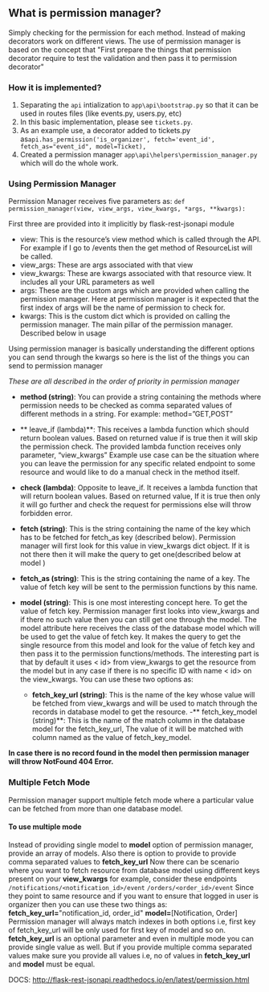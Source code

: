 ## **What is permission manager?**
Simply checking for the permission for each method. Instead of making decorators work on different views. The use of permission manager is based on the concept that "First prepare the things that permission decorator require to test the validation and then pass it to permission decorator"

### **How it is implemented?**

1. Separating the ```api``` intialization  to `app\api\bootstrap.py` so that it can be used in routes files  (like events.py, users.py, etc)
2. In this basic implementation, please see `tickets.py`.
3. As an example use, a decorator added to tickets.py as`api.has_permission('is_organizer', fetch='event_id', fetch_as="event_id", model=Ticket),`
4. Created a permission manager `app\api\helpers\permission_manager.py` which will do the whole work.


### **Using Permission Manager**

Permission Manager receives five parameters as:
`def permission_manager(view, view_args, view_kwargs, *args, **kwargs):`

First three are provided into it implicitly by flask-rest-jsonapi module

- view: This is the resource’s view method which is called through the API. For example if I go to /events then the get method of ResourceList will be called.
- view_args: These are args associated with that view
- view_kwargs: These are kwargs associated with that resource view. It includes all your URL parameters as well
- args: These are the custom args which are provided when calling the permission manager. Here at permission manager is it expected that the first index of args will be the name of permission to check for.
- kwargs: This is the custom dict which is provided on calling the permission manager. The main pillar of the permission manager. Described below in usage


Using permission manager is basically understanding the different options you can send through the kwargs so here is the list of the things you can send to permission manager

*These are all described in the order of priority in permission manager*

- **method (string)**: You can provide a string containing the methods where permission needs to be checked as comma separated values of different methods in a string.
For example: method=”GET,POST”
- ** leave_if (lambda)**: This receives a lambda function which should return boolean values. Based on returned value if is true then it will skip the permission check. The provided lambda function receives only parameter, “view_kwargs”
Example use case can be the situation where you can leave the permission for any specific related endpoint to some resource and would like to do a manual check in the method itself.
- **check (lambda)**: Opposite to leave_if. It receives a lambda function that will return boolean values. Based on returned value, If it is true then only it will go further and check the request for permissions else will throw forbidden error.
- **fetch (string)**: This is the string containing the name of the key which has to be fetched for fetch_as key (described below). Permission manager will first look for this value in view_kwargs dict object. If it is not there then it will make the query to get one(described below at model )
- **fetch_as (string)**: This is the string containing the name of a key. The value of fetch key will be sent to the permission functions by this name.
- **model (string)**: This is one most interesting concept here. To get the value of fetch key. Permission manager first looks into view_kwargs and if there no such value then you can still get one through the model. The model attribute here receives the class of the database model which will be used to get the value of fetch key.
It makes the query to get the single resource from this model and look for the value of fetch key and then pass it to the permission functions/methods.
The interesting part is that by default it uses < id> from view_kwargs to get the resource from the model but in any case if there is no specific ID with name < id> on the view_kwargs. You can use these two options as:

	- **fetch_key_url (string)**: This is the name of the key whose value will be fetched from view_kwargs and will be used to match through the records in database model to get the resource.
	-** fetch_key_model (string)**: This is the name of the match column in the database model for the fetch_key_url, The value of it will be matched with column named as the value of fetch_key_model.

**In case there is no record found in the model then permission manager will throw NotFound 404 Error.**

### Multiple Fetch Mode
Permission manager support multiple fetch mode where a particular value can be fetched from more than one database model.
#### To use multiple mode
Instead of providing single model to **model** option of permission manager, provide an array of models. Also there is option to provide to provide comma separated values to **fetch_key_url**
Now there can be scenario where you want to fetch resource from database model using different keys present on your **view_kwargs**
for example, consider these endpoints
`/notifications/<notification_id>/event`
`/orders/<order_id>/event`
Since they point to same resource and if you want to ensure that logged in user is organizer then you can use these two things as:
**fetch_key_url=**"notification_id, order_id"
**model=**[Notification, Order]
Permission manager will always match indexes in both options i.e, first key of fetch_key_url will be only used for first key of model and so on.
**fetch_key_url** is an optional parameter and even in multiple mode you can provide single value as well.  But if you provide multiple comma separated values make sure you provide all values i.e, no of values in **fetch_key_url** and **model** must be equal.


DOCS: http://flask-rest-jsonapi.readthedocs.io/en/latest/permission.html